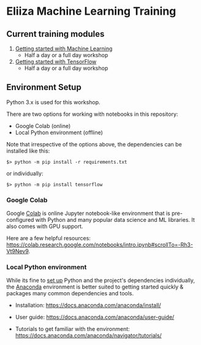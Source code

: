 # Eliiza Machine Learning Training

## Current training modules

1.  [Getting started with Machine Learning](notebooks/getting_started_with_ml/README.md)
    - Half a day or a full day workshop
2.  [Getting started with TensorFlow](notebooks/getting_started_with_tf/README.md)
    - Half a day or a full day workshop

## Environment Setup

Python 3.x is used for this workshop.

There are two options for working with notebooks in this repository:

- Google Colab (online)
- Local Python environment (offline)

Note that irrespective of the options above, the dependencies can be installed like this:

```
$> python -m pip install -r requirements.txt
```

or individually:

```
$> python -m pip install tensorflow
```

### Google Colab

Google [Colab](https://www.youtube.com/watch?v=inN8seMm7UI) is online Jupyter notebook-like environment that is pre-configured with Python and many popular data science and ML libraries. It also comes with GPU support.

Here are a few helpful resources: https://colab.research.google.com/notebooks/intro.ipynb#scrollTo=-Rh3-Vt9Nev9.

### Local Python environment

While its fine to [set up](https://docs.python.org/3/using/index.html) Python and the project's dependencies individually, the [Anaconda](https://www.anaconda.com/products/individual) environment is better suited to getting started quickly & packages many common dependencies and tools.

- Installation: https://docs.anaconda.com/anaconda/install/

- User guide: https://docs.anaconda.com/anaconda/user-guide/

- Tutorials to get familiar with the environment: https://docs.anaconda.com/anaconda/navigator/tutorials/
